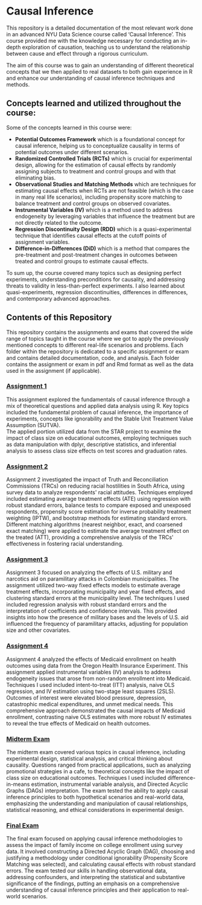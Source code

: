 # Causal Inference

This repository is a detailed documentation of the most relevant work done in an advanced NYU Data Science course called ‘Causal Inference’. This course provided me with the knowledge necessary for conducting an in-depth exploration of causation, teaching us to understand the relationship between cause and effect through a rigorous curriculum. <br>

The aim of this course was to gain an understanding of different theoretical concepts that we then applied to real datasets to both gain experience in R and enhance our understanding of causal inference techniques and methods.
## Concepts learned and utilized throughout the course:
Some of the concepts learned in this course were:
- **Potential Outcomes Framework** which is a foundational concept for causal inference, helping us to conceptualize causality in terms of potential outcomes under different scenarios.
- **Randomized Controlled Trials (RCTs)** which is crucial for experimental design, allowing for the estimation of causal effects by randomly assigning subjects to treatment and control groups and with that eliminating bias.
- **Observational Studies and Matching Methods** which are techniques for estimating causal effects when RCTs are not feasible (which is the case in many real life scenarios), including propensity score matching to balance treatment and control groups on observed covariates.
- **Instrumental Variables (IV)** which is a method used to address endogeneity by leveraging variables that influence the treatment but are not directly related to the outcome.
- **Regression Discontinuity Design (RDD)** which is a quasi-experimental technique that identifies causal effects at the cutoff points of assignment variables.
- **Difference-in-Differences (DiD)** which is a method that compares the pre-treatment and post-treatment changes in outcomes between treated and control groups to estimate causal effects.<br>

To sum up, the course covered many topics such as designing perfect experiments, understanding preconditions for causality, and addressing threats to validity in less-than-perfect experiments. I also learned about quasi-experiments, regression discontinuities, differences in differences, and contemporary advanced approaches.

## Contents of this Repository

This repository contains the assignments and exams that covered the wide range of topics taught in the course where we got to apply the previously mentioned concepts to different real-life scenarios and problems. Each folder within the repository is dedicated to a specific assignment or exam and contains detailed documentation, code, and analysis.
Each folder contains the assignment or exam in pdf and Rmd format as well as the data used in the assignment (if applicable).
### [Assignment 1](https://github.com/PetraIvanovic8/Causal-Inference/tree/ff62d322d3ca53a30a87f3f66d0c9acb62e2b15f/Assignment%201)
This assignment  explored the fundamentals of causal inference through a mix of theoretical questions and applied data analysis using R. Key topics included the fundamental problem of causal inference, the importance of experiments, concepts like ignorability and the Stable Unit Treatment Value Assumption (SUTVA). <br>
The applied portion utilized data from the STAR project to examine the impact of class size on educational outcomes, employing techniques such as data manipulation with dplyr, descriptive statistics, and inferential analysis to assess class size effects on test scores and graduation rates.

### [Assignment 2](https://github.com/PetraIvanovic8/Causal-Inference/tree/ff62d322d3ca53a30a87f3f66d0c9acb62e2b15f/Assignment%202)
Assignment 2 investigated the impact of Truth and Reconciliation Commissions (TRCs) on reducing racial hostilities in South Africa, using survey data to analyze respondents' racial attitudes. Techniques employed included estimating average treatment effects (ATE) using regression with robust standard errors, balance tests to compare exposed and unexposed respondents, propensity score estimation for inverse probability treatment weighting (IPTW), and bootstrap methods for estimating standard errors. Different matching algorithms (nearest neighbor, exact, and coarsened exact matching) were applied to estimate the average treatment effect on the treated (ATT), providing a comprehensive analysis of the TRCs' effectiveness in fostering racial understanding.

### [Assignment 3](https://github.com/PetraIvanovic8/Causal-Inference/tree/ff62d322d3ca53a30a87f3f66d0c9acb62e2b15f/Assignment%203)
Assignment 3 focused on analyzing the effects of U.S. military and narcotics aid on paramilitary attacks in Colombian municipalities. The assignment utilized two-way fixed effects models to estimate average treatment effects, incorporating municipality and year fixed effects, and clustering standard errors at the municipality level. The techniques I used included regression analysis with robust standard errors and the interpretation of coefficients and confidence intervals. This provided insights into how the presence of military bases and the levels of U.S. aid influenced the frequency of paramilitary attacks, adjusting for population size and other covariates.

### [Assignment 4](https://github.com/PetraIvanovic8/Causal-Inference/tree/ff62d322d3ca53a30a87f3f66d0c9acb62e2b15f/Assignment%204)
Assignment 4 analyzed the effects of Medicaid enrollment on health outcomes using data from the Oregon Health Insurance Experiment. This assignment applied instrumental variables (IV) analysis to address endogeneity issues that arose from non-random enrollment into Medicaid. Techniques I used included intent-to-treat (ITT) analysis, naive OLS regression, and IV estimation using two-stage least squares (2SLS). Outcomes of interest were elevated blood pressure, depression, catastrophic medical expenditures, and unmet medical needs. This comprehensive approach demonstrated the causal impacts of Medicaid enrollment, contrasting naive OLS estimates with more robust IV estimates to reveal the true effects of Medicaid on health outcomes.

### [Midterm Exam](https://github.com/PetraIvanovic8/Causal-Inference/tree/ff62d322d3ca53a30a87f3f66d0c9acb62e2b15f/Causal%20Inference%20Midterm)
The midterm exam covered various topics in causal inference, including experimental design, statistical analysis, and critical thinking about causality. Questions ranged from practical applications, such as analyzing promotional strategies in a cafe, to theoretical concepts like the impact of class size on educational outcomes. Techniques I used included difference-in-means estimation, instrumental variable analysis, and Directed Acyclic Graphs (DAGs) interpretation. The exam tested the ability to apply causal inference principles to both hypothetical scenarios and real-world data, emphasizing the understanding and manipulation of causal relationships, statistical reasoning, and ethical considerations in experimental design.

### [Final Exam](https://github.com/PetraIvanovic8/Causal-Inference/tree/ff62d322d3ca53a30a87f3f66d0c9acb62e2b15f/Causal%20Inference%20Final)
The final exam focused on applying causal inference methodologies to assess the impact of family income on college enrollment using survey data. It involved constructing a Directed Acyclic Graph (DAG), choosing and justifying a methodology under conditional ignorability (Propensity Score Matching was selected), and calculating causal effects with robust standard errors. The exam tested our skills in handling observational data, addressing confounders, and interpreting the statistical and substantive significance of the findings, putting an emphasis on a comprehensive understanding of causal inference principles and their application to real-world scenarios.
